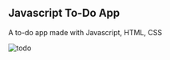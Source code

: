 <h2>Javascript To-Do App</h2>
A to-do app made with Javascript, HTML, CSS

  ![todo](https://user-images.githubusercontent.com/108582184/213872318-6f20bb5a-d274-4e5d-9011-9812a6712e51.gif)


 
